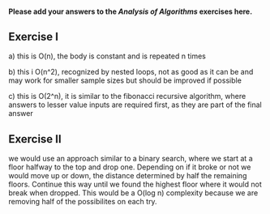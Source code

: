 #### Please add your answers to the **_Analysis of Algorithms_** exercises here.

## Exercise I

a) this is O(n), the body is constant and is repeated n times

b) this i O(n^2), recognized by nested loops, not as good as it can be and may work for smaller sample sizes but should be improved if possible

c) this is O(2^n), it is similar to the fibonacci recursive algorithm, where answers to lesser value inputs are required first, as they are part of the final answer

## Exercise II

we would use an approach similar to a binary search, where we start at a floor halfway to the top and drop one.
Depending on if it broke or not we would move up or down, the distance determined by half the remaining floors.
Continue this way until we found the highest floor where it would not break when dropped.
This would be a O(log n) complexity because we are removing half of the possibilites on each try.
